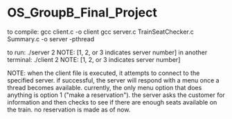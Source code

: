 # OS_GroupB_Final_Project

to compile:
    gcc client.c -o client
    gcc server.c TrainSeatChecker.c Summary.c -o server -pthread

to run:
    ./server 2
    NOTE: [1, 2, or 3 indicates server number]
in another terminal:
    ./client 2
    NOTE: [1, 2, or 3 indicates server number]

NOTE: when the client file is executed, it attempts to connect to the specified server. if successful, the server will respond with a menu once a thread becomes available.
currently, the only menu option that does anything is option 1 ("make a reservation"). the server asks the customer for information and then checks to see if there are enough seats available on the train. no reservation is made as of now.
